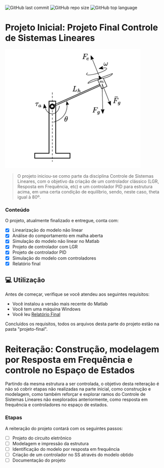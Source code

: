 ![GitHub last commit](https://img.shields.io/github/last-commit/luis-cmenezes/aeropendulum-control)
![GitHub repo size](https://img.shields.io/github/repo-size/luis-cmenezes/aeropendulum-control)
![GitHub top language](https://img.shields.io/github/languages/top/luis-cmenezes/aeropendulum-control)

# Projeto Inicial: Projeto Final Controle de Sistemas Lineares

<img src="example-aeropendulum.png">

> O projeto iniciou-se como parte da disciplina Controle de Sistemas Lineares, com o objetivo da criação de um controlador clássico (LGR, Resposta em Frequência, etc) e um controlador PID 
> para estrutura acima, em uma certa condição de equilíbrio, sendo, neste caso, theta igual à 80º.

### Conteúdo

O projeto, atualmente finalizado e entregue, conta com:

- [x] Linearização do modelo não linear
- [x] Análise do comportamento em malha aberta
- [x] Simulação do modelo não linear no Matlab
- [x] Projeto de controlador com LGR
- [x] Projeto de controlador PID
- [x] Simulação do modelo com controladores
- [x] Relatório final 

## 💻 Utilização

Antes de começar, verifique se você atendeu aos seguintes requisitos:
* Você instalou a versão mais recente do Matlab
* Você tem uma máquina Windows
* Você leu [Relatório Final](https://github.com/luis-cmenezes/aeropendulum-control/blob/main/projeto-final/Relat%C3%B3rio%20Final%20-%20Luis%20Felipe%20Costa%20Fernandes%20de%20Menezes.pdf)

Concluídos os requisitos, todos os arquivos desta parte do projeto estão na pasta "projeto-final".

# Reiteração: Construção, modelagem por Resposta em Frequência e controle no Espaço de Estados
Partindo da mesma estrutura a ser controlada, o objetivo desta reiteração é não só cobrir etapas não realizadas na parte inicial, como construção e modelagem, como também reforçar e explorar ramos do Controle de Sistemas Lineares não exeplorados anteriormente, como resposta em frequência e controladores no espaço de estados.

### Etapas

A reiteração do projeto contará com os seguintes passos:

- [ ]  Projeto do circuito eletrônico
- [ ]  Modelagem e impressão da estrutura
- [ ]  Identificação do modelo por resposta em frequência
- [ ]  Criação de um controlador no SS através do modelo obtido
- [ ]  Documentação do projeto
